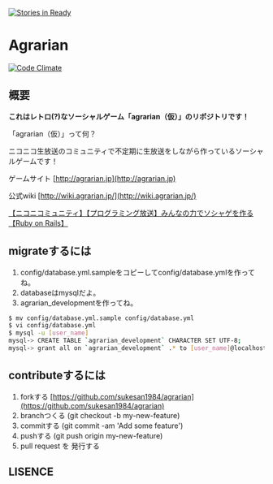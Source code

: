 [![Stories in Ready](https://badge.waffle.io/sukesan1984/agrarian.png?label=ready&title=Ready)](https://waffle.io/sukesan1984/agrarian)
# Agrarian

[![Code Climate](https://codeclimate.com/github/sukesan1984/agrarian/badges/gpa.svg)](https://codeclimate.com/github/sukesan1984/agrarian)

## 概要

**これはレトロ(?)なソーシャルゲーム「agrarian（仮）」のリポジトリです！**

「agrarian（仮）」って何？

ニコニコ生放送のコミュニティで不定期に生放送をしながら作っているソーシャルゲームです！

ゲームサイト
[http://agrarian.jp](http://agrarian.jp)

公式wiki
[http://wiki.agrarian.jp/](http://wiki.agrarian.jp/)

<a target="_blank" href="http://com.nicovideo.jp/community/co2141769">【ニコニコミュニティ】【プログラミング放送】みんなの力でソシャゲを作る【Ruby on Rails】</a>

## migrateするには

1. config/database.yml.sampleをコピーしてconfig/database.ymlを作ってね。
2. databaseはmysqlだよ。
3. agrarian_developmentを作ってね。

```sh
$ mv config/database.yml.sample config/database.yml
$ vi config/database.yml
$ mysql -u [user_name]
mysql-> CREATE TABLE `agrarian_development` CHARACTER SET UTF-8;
mysql-> grant all on `agrarian_development` .* to [user_name]@localhost;
```

## contributeするには

1. forkする [https://github.com/sukesan1984/agrarian](https://github.com/sukesan1984/agrarian)
2. branchつくる (git checkout -b my-new-feature)
3. commitする (git commit -am 'Add some feature')
4. pushする (git push origin my-new-feature)
5. pull request を 発行する

## LISENCE

